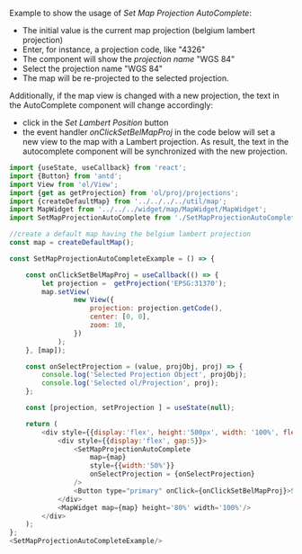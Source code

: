 <p>Example to show the usage of <i>Set Map Projection AutoComplete</i>:</p>
<ul>
    <li>
        The initial value is the current map projection 
        (belgium lambert projection) 
    </li>
    <li>Enter, for instance, a projection code, like "4326"</li>
    <li>The component will show the <i>projection name</i> "WGS 84"</li>
    <li>Select the projection name "WGS 84"</li>
    <li>
        The map will be re-projected to the selected projection.
    </li>
</ul>
<p>
    Additionally, if the map view is changed with a new projection, 
    the text in the AutoComplete component will change accordingly:
</p>
<ul>
    <li>click in the <i>Set Lambert Position</i> button</li>
    <li>
        the event handler <i>onClickSetBelMapProj</i> in the
        code below will set a new view to the map with a 
        Lambert projection. As result, the text in the 
        autocomplete component will be synchronized with
        the new projection.
    </li>
</ul>

```js
import {useState, useCallback} from 'react';
import {Button} from 'antd';
import View from 'ol/View';
import {get as getProjection} from 'ol/proj/projections';
import {createDefaultMap} from '../../../../util/map';
import MapWidget from '../../../widget/map/MapWidget/MapWidget';
import SetMapProjectionAutoComplete from './SetMapProjectionAutoComplete';

//create a default map having the belgium lambert projection
const map = createDefaultMap();

const SetMapProjectionAutoCompleteExample = () => {

    const onClickSetBelMapProj = useCallback(() => {
        let projection =  getProjection('EPSG:31370');
        map.setView(
                new View({
                    projection: projection.getCode(),
                    center: [0, 0],
                    zoom: 10,
                })
            );
    }, [map]);

    const onSelectProjection = (value, projObj, proj) => {
        console.log('Selected Projection Object', projObj);
        console.log('Selected ol/Projection', proj);
    };

    const [projection, setProjection ] = useState(null);

    return (
        <div style={{display:'flex', height:'500px', width: '100%', flexDirection: 'column', gap:5}}>
            <div style={{display:'flex', gap:5}}>
                <SetMapProjectionAutoComplete 
                    map={map}
                    style={{width:'50%'}} 
                    onSelectProjection = {onSelectProjection}
                />
                <Button type="primary" onClick={onClickSetBelMapProj}>Set Lambert Projection</Button>
            </div>
            <MapWidget map={map} height='80%' width='100%'/>
        </div>
    );
};
<SetMapProjectionAutoCompleteExample/>

```